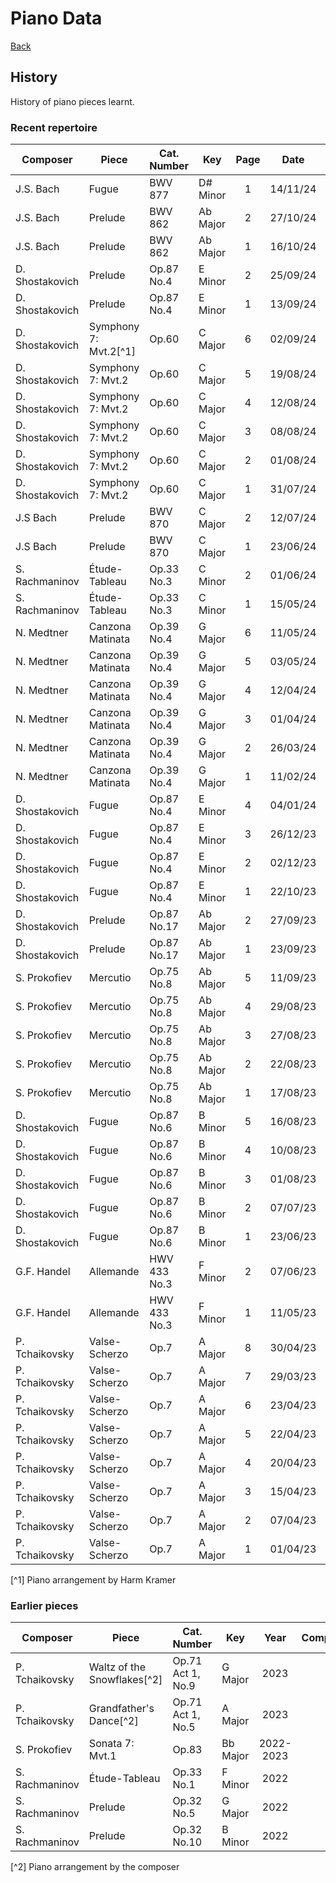 # Piano Data

[Back](README.md)

## History

History of piano pieces learnt.

### Recent repertoire

|    Composer     |         Piece         | Cat. Number  |   Key    | Page  |   Date   | Maintained |
| --------------- | --------------------- | ------------ | -------- | :---: | :------: | :--------: |
| J.S. Bach       | Fugue                 | BWV 877      | D# Minor |   1   | 14/11/24 |     *      |
| J.S. Bach       | Prelude               | BWV 862      | Ab Major |   2   | 27/10/24 |     *      |
| J.S. Bach       | Prelude               | BWV 862      | Ab Major |   1   | 16/10/24 |     *      |
| D. Shostakovich | Prelude               | Op.87 No.4   | E Minor  |   2   | 25/09/24 |     *      |
| D. Shostakovich | Prelude               | Op.87 No.4   | E Minor  |   1   | 13/09/24 |     *      |
| D. Shostakovich | Symphony 7: Mvt.2[^1] | Op.60        | C Major  |   6   | 02/09/24 |            |
| D. Shostakovich | Symphony 7: Mvt.2     | Op.60        | C Major  |   5   | 19/08/24 |            |
| D. Shostakovich | Symphony 7: Mvt.2     | Op.60        | C Major  |   4   | 12/08/24 |            |
| D. Shostakovich | Symphony 7: Mvt.2     | Op.60        | C Major  |   3   | 08/08/24 |            |
| D. Shostakovich | Symphony 7: Mvt.2     | Op.60        | C Major  |   2   | 01/08/24 |            |
| D. Shostakovich | Symphony 7: Mvt.2     | Op.60        | C Major  |   1   | 31/07/24 |            |
| J.S Bach        | Prelude               | BWV 870      | C Major  |   2   | 12/07/24 |     *      |
| J.S Bach        | Prelude               | BWV 870      | C Major  |   1   | 23/06/24 |     *      |
| S. Rachmaninov  | Étude-Tableau         | Op.33 No.3   | C Minor  |   2   | 01/06/24 |            |
| S. Rachmaninov  | Étude-Tableau         | Op.33 No.3   | C Minor  |   1   | 15/05/24 |            |
| N. Medtner      | Canzona Matinata      | Op.39 No.4   | G Major  |   6   | 11/05/24 |            |
| N. Medtner      | Canzona Matinata      | Op.39 No.4   | G Major  |   5   | 03/05/24 |            |
| N. Medtner      | Canzona Matinata      | Op.39 No.4   | G Major  |   4   | 12/04/24 |            |
| N. Medtner      | Canzona Matinata      | Op.39 No.4   | G Major  |   3   | 01/04/24 |            |
| N. Medtner      | Canzona Matinata      | Op.39 No.4   | G Major  |   2   | 26/03/24 |            |
| N. Medtner      | Canzona Matinata      | Op.39 No.4   | G Major  |   1   | 11/02/24 |            |
| D. Shostakovich | Fugue                 | Op.87 No.4   | E Minor  |   4   | 04/01/24 |     *      |
| D. Shostakovich | Fugue                 | Op.87 No.4   | E Minor  |   3   | 26/12/23 |     *      |
| D. Shostakovich | Fugue                 | Op.87 No.4   | E Minor  |   2   | 02/12/23 |     *      |
| D. Shostakovich | Fugue                 | Op.87 No.4   | E Minor  |   1   | 22/10/23 |     *      |
| D. Shostakovich | Prelude               | Op.87 No.17  | Ab Major |   2   | 27/09/23 |            |
| D. Shostakovich | Prelude               | Op.87 No.17  | Ab Major |   1   | 23/09/23 |            |
| S. Prokofiev    | Mercutio              | Op.75 No.8   | Ab Major |   5   | 11/09/23 |            |
| S. Prokofiev    | Mercutio              | Op.75 No.8   | Ab Major |   4   | 29/08/23 |            |
| S. Prokofiev    | Mercutio              | Op.75 No.8   | Ab Major |   3   | 27/08/23 |            |
| S. Prokofiev    | Mercutio              | Op.75 No.8   | Ab Major |   2   | 22/08/23 |            |
| S. Prokofiev    | Mercutio              | Op.75 No.8   | Ab Major |   1   | 17/08/23 |            |
| D. Shostakovich | Fugue                 | Op.87 No.6   | B Minor  |   5   | 16/08/23 |     *      |
| D. Shostakovich | Fugue                 | Op.87 No.6   | B Minor  |   4   | 10/08/23 |     *      |
| D. Shostakovich | Fugue                 | Op.87 No.6   | B Minor  |   3   | 01/08/23 |     *      |
| D. Shostakovich | Fugue                 | Op.87 No.6   | B Minor  |   2   | 07/07/23 |     *      |
| D. Shostakovich | Fugue                 | Op.87 No.6   | B Minor  |   1   | 23/06/23 |     *      |
| G.F. Handel     | Allemande             | HWV 433 No.3 | F Minor  |   2   | 07/06/23 |            |
| G.F. Handel     | Allemande             | HWV 433 No.3 | F Minor  |   1   | 11/05/23 |            |
| P. Tchaikovsky  | Valse-Scherzo         | Op.7         | A Major  |   8   | 30/04/23 |            |
| P. Tchaikovsky  | Valse-Scherzo         | Op.7         | A Major  |   7   | 29/03/23 |            |
| P. Tchaikovsky  | Valse-Scherzo         | Op.7         | A Major  |   6   | 23/04/23 |            |
| P. Tchaikovsky  | Valse-Scherzo         | Op.7         | A Major  |   5   | 22/04/23 |            |
| P. Tchaikovsky  | Valse-Scherzo         | Op.7         | A Major  |   4   | 20/04/23 |            |
| P. Tchaikovsky  | Valse-Scherzo         | Op.7         | A Major  |   3   | 15/04/23 |            |
| P. Tchaikovsky  | Valse-Scherzo         | Op.7         | A Major  |   2   | 07/04/23 |            |
| P. Tchaikovsky  | Valse-Scherzo         | Op.7         | A Major  |   1   | 01/04/23 |            |

[^1] Piano arrangement by Harm Kramer 

### Earlier pieces

|    Composer    |            Piece            |    Cat. Number    |   Key    |   Year    | Completed |
| -------------- | --------------------------- | ----------------- | -------- | :-------: | :-------: |
| P. Tchaikovsky | Waltz of the Snowflakes[^2] | Op.71 Act 1, No.9 | G Major  |   2023    |           |
| P. Tchaikovsky | Grandfather's Dance[^2]     | Op.71 Act 1, No.5 | A Major  |   2023    |           |
| S. Prokofiev   | Sonata 7: Mvt.1             | Op.83             | Bb Major | 2022-2023 |           |
| S. Rachmaninov | Étude-Tableau               | Op.33 No.1        | F Minor  |   2022    |     *     |
| S. Rachmaninov | Prelude                     | Op.32 No.5        | G Major  |   2022    |     *     |
| S. Rachmaninov | Prelude                     | Op.32 No.10       | B Minor  |   2022    |     *     |

[^2] Piano arrangement by the composer
